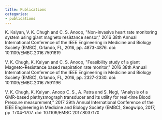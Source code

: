 ```yaml
---
title: Publications 
categories:
- publications
---
```


K. Kalyan, V. K. Chugh and C. S. Anoop, "Non-invasive heart rate monitoring system using giant magneto resistance sensor," 2016 38th Annual International Conference of the IEEE Engineering in Medicine and Biology Society (EMBC), Orlando, FL, 2016, pp. 4873-4876.
doi: 10.1109/EMBC.2016.7591819

V. K. Chugh, K. Kalyan and C. S. Anoop, "Feasibility study of a giant Magneto-Resistance based respiration rate monitor," 2016 38th Annual International Conference of the IEEE Engineering in Medicine and Biology Society (EMBC), Orlando, FL, 2016, pp. 2327-2330.
doi: 10.1109/EMBC.2016.7591196

V. K. Chugh, K. Kalyan, Anoop C. S., A. Patra and S. Negi, "Analysis of a GMR-based plethysmograph transducer and its utility for real-time Blood Pressure measurement," 2017 39th Annual International Conference of the IEEE Engineering in Medicine and Biology Society (EMBC), Seogwipo, 2017, pp. 1704-1707.
doi: 10.1109/EMBC.2017.8037170

